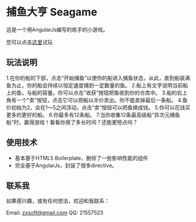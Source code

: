 # 捕鱼大亨 Seagame

这是一个用AngularJs编写的练手的小游戏。

您可以点击[这里](http://www.ytbger.org/seagame)试玩

## 玩法说明

1.在你的船的下部，点击“开始捕鱼”以使你的船进入捕鱼状态，从此，直到船装满鱼为止，你的船会持续以恒定速度捕到一定数量的鱼。
2.船上有文字说明当前船上的鱼，与船的容量。你可以点击”收获“按钮把鱼收到你的仓库中。
3.船的右上角有一个"卖"按钮，点击它可以把船以半价卖出。你不能卖掉最后一条船。
4.鱼价初始为2，会在1～5之间浮动。点击”卖“按钮可以把鱼换成钱。
5.你可以花钱买更多的更好的船。
6.你最多有12条船。
7.当你收集12条最高级船”异次元捕鱼船“时，赢得游戏！看看你用了多长时间？还能更短点吗？

## 使用技术

* 基本基于HTML5 Boilerplate，删除了一些影响性能的组件
* 完全基于AngularJs，封装了很多directive。

## 联系我

如果感兴趣，或有任何想法，欢迎和我联系：

Email: zxsoft@gmail.com
QQ: 21557523